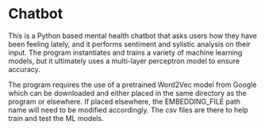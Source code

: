 # Chatbot

This is a Python based mental health chatbot that asks users how they have been feeling lately, and it performs sentiment and sylistic
analysis on their input. The program instantiates and trains a variety of machine learning models, but it ultimately uses a multi-layer
perceptron model to ensure accuracy.

The program requires the use of a pretrained Word2Vec model from Google which can be downloaded and either placed in the same directory as 
the program or elsewhere. If placed elsewhere, the EMBEDDING_FILE path name will need to be modified accordingly. The csv files are there
to help train and test the ML models.
